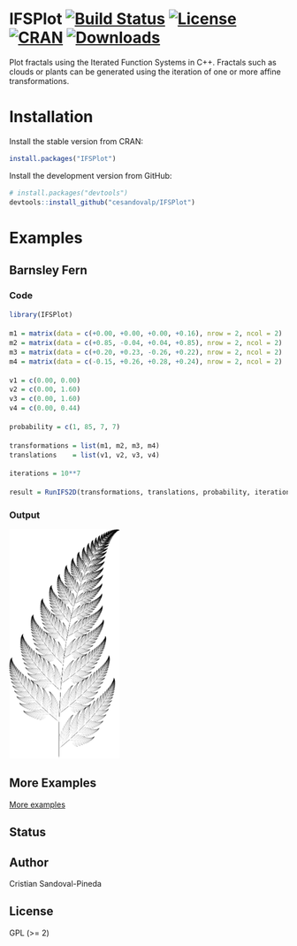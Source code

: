 # IFSPlot [![Build Status](https://travis-ci.org/cesandovalp/IFSPlot.svg)](https://travis-ci.org/cesandovalp/IFSPlot) [![License](https://cesandovalp.github.io/assets/images/GPL2+.svg)](http://www.gnu.org/licenses/gpl-2.0.html) [![CRAN](http://www.r-pkg.org/badges/version/IFSPlot)](https://cran.r-project.org/package=IFSPlot) [![Downloads](http://cranlogs.r-pkg.org/badges/IFSPlot?color=brightgreen)](http://www.r-pkg.org/pkg/IFSPlot)

Plot fractals using the Iterated Function Systems in C++.
Fractals such as clouds or plants can be generated using the iteration of one or more affine transformations.

# Installation

Install the stable version from CRAN:

```r
install.packages("IFSPlot")
```

Install the development version from GitHub:

```r
# install.packages("devtools")
devtools::install_github("cesandovalp/IFSPlot")
```

# Examples

## Barnsley Fern

### Code

```R
library(IFSPlot)

m1 = matrix(data = c(+0.00, +0.00, +0.00, +0.16), nrow = 2, ncol = 2)
m2 = matrix(data = c(+0.85, -0.04, +0.04, +0.85), nrow = 2, ncol = 2)
m3 = matrix(data = c(+0.20, +0.23, -0.26, +0.22), nrow = 2, ncol = 2)
m4 = matrix(data = c(-0.15, +0.26, +0.28, +0.24), nrow = 2, ncol = 2)

v1 = c(0.00, 0.00)
v2 = c(0.00, 1.60)
v3 = c(0.00, 1.60)
v4 = c(0.00, 0.44)

probability = c(1, 85, 7, 7)

transformations = list(m1, m2, m3, m4)
translations    = list(v1, v2, v3, v4)

iterations = 10**7

result = RunIFS2D(transformations, translations, probability, iterations, 600*1200, 1)
```
### Output

<img src="docs/fern_grayscale.png" width="200">

## More Examples

[More examples](Examples.md)

## Status

## Author

Cristian Sandoval-Pineda

## License

GPL (>= 2)

